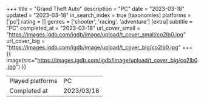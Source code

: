 +++
title = "Grand Theft Auto"
description = "PC"
date = "2023-03-18"
updated = "2023-03-18"
in_search_index = true
[taxonomies]
platforms = ['pc']
rating = []
genres = ['shooter', 'racing', 'adventure']
[extra]
subtitle = "PC"
completed_at = "2023-03-18"
url_cover_small = "https://images.igdb.com/igdb/image/upload/t_cover_small/co2lb0.jpg"
url_cover_big = "https://images.igdb.com/igdb/image/upload/t_cover_big/co2lb0.jpg"
+++
{{ image(src="https://images.igdb.com/igdb/image/upload/t_cover_big/co2lb0.jpg") }}

|              |            |
| ------------ | ---------- |
| Played platforms    | PC |
| Completed at | 2023/03/18 |


